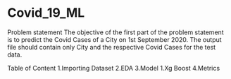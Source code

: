 # Covid_19_ML

Problem statement
The objective of the first part of the problem statement is to predict the Covid Cases of a City on 1st September 2020. The output file should contain only City and the respective Covid Cases for the test data.

Table of Content
1.Importing Dataset
2.EDA
3.Model
  1.Xg Boost
4.Metrics
